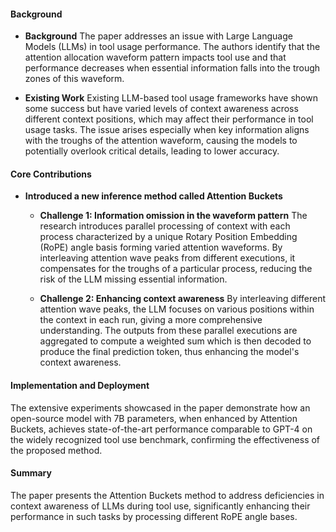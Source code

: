 #### Background
- **Background**
      The paper addresses an issue with Large Language Models (LLMs) in tool usage performance. The authors identify that the attention allocation waveform pattern impacts tool use and that performance decreases when essential information falls into the trough zones of this waveform.

- **Existing Work**
      Existing LLM-based tool usage frameworks have shown some success but have varied levels of context awareness across different context positions, which may affect their performance in tool usage tasks. The issue arises especially when key information aligns with the troughs of the attention waveform, causing the models to potentially overlook critical details, leading to lower accuracy.

#### Core Contributions
  - **Introduced a new inference method called Attention Buckets**
      - **Challenge 1: Information omission in the waveform pattern**
          The research introduces parallel processing of context with each process characterized by a unique Rotary Position Embedding (RoPE) angle basis forming varied attention waveforms. By interleaving attention wave peaks from different executions, it compensates for the troughs of a particular process, reducing the risk of the LLM missing essential information.

      - **Challenge 2: Enhancing context awareness**
          By interleaving different attention wave peaks, the LLM focuses on various positions within the context in each run, giving a more comprehensive understanding. The outputs from these parallel executions are aggregated to compute a weighted sum which is then decoded to produce the final prediction token, thus enhancing the model's context awareness.

#### Implementation and Deployment
The extensive experiments showcased in the paper demonstrate how an open-source model with 7B parameters, when enhanced by Attention Buckets, achieves state-of-the-art performance comparable to GPT-4 on the widely recognized tool use benchmark, confirming the effectiveness of the proposed method.

#### Summary
The paper presents the Attention Buckets method to address deficiencies in context awareness of LLMs during tool use, significantly enhancing their performance in such tasks by processing different RoPE angle bases.